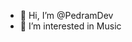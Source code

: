 - 👋 Hi, I’m @PedramDev
- 👀 I’m interested in Music

<!---
PedramDev/PedramDev is a ✨ special ✨ repository because its `README.md` (this file) appears on your GitHub profile.
You can click the Preview link to take a look at your changes.
--->
